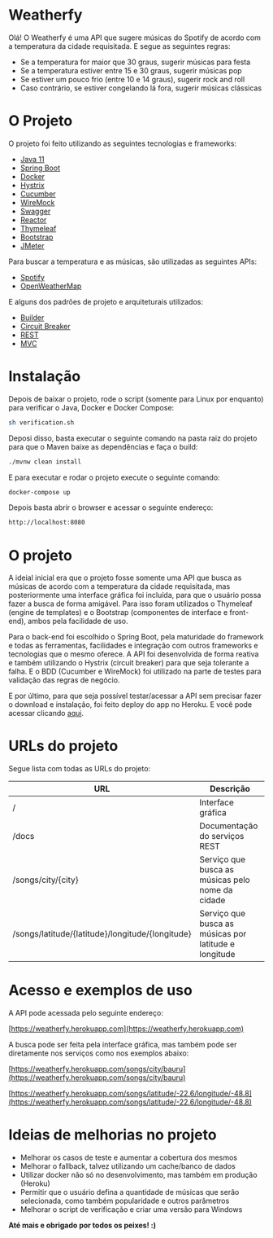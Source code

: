 # Weatherfy

Olá! O Weatherfy é uma API que sugere músicas do Spotify de acordo com a temperatura da cidade requisitada. E segue as seguintes regras:

- Se a temperatura for maior que 30 graus, sugerir músicas para festa
- Se a temperatura estiver entre 15 e 30 graus, sugerir músicas pop
- Se estiver um pouco frio (entre 10 e 14 graus), sugerir rock and roll
- Caso contrário, se estiver congelando lá fora, sugerir músicas clássicas

# O Projeto

O projeto foi feito utilizando as seguintes tecnologias e frameworks:

- [Java 11](http://www.java.com)
- [Spring Boot](https://spring.io/projects/spring-boot)
- [Docker](http://docker.com)
- [Hystrix](https://github.com/Netflix/Hystrix)
- [Cucumber](https://cucumber.io)
- [WireMock](http://wiremock.org)
- [Swagger](https://swagger.io)
- [Reactor](https://projectreactor.io)
- [Thymeleaf](https://www.thymeleaf.org)
- [Bootstrap](https://getbootstrap.com)
- [JMeter](https://jmeter.apache.org)

Para buscar a temperatura e as músicas, são utilizadas as seguintes APIs:

- [Spotify](https://developer.spotify.com)
- [OpenWeatherMap](https://openweathermap.org)

E alguns dos padrões de projeto e arquiteturais utilizados:

- [Builder](https://pt.wikipedia.org/wiki/Builder)
- [Circuit Breaker](https://pt.wikipedia.org/wiki/Circuit_breaker)
- [REST](https://pt.wikipedia.org/wiki/REST)
- [MVC](https://pt.wikipedia.org/wiki/MVC)

# Instalação

Depois de baixar o projeto, rode o script (somente para Linux por enquanto) para verificar o Java, Docker e Docker Compose:


```sh
sh verification.sh
```

Deposi disso, basta executar o seguinte comando na pasta raiz do projeto para que o Maven baixe as dependências e faça o build:

```sh
./mvnw clean install
```

E para executar e rodar o projeto execute o seguinte comando:

```sh
docker-compose up
```

Depois basta abrir o browser e acessar o seguinte endereço:

```sh
http://localhost:8080
```

# O projeto

A ideial inicial era que o projeto fosse somente uma API que busca as músicas de acordo com a temperatura da cidade requisitada, mas posteriormente uma interface gráfica foi incluída, para que o usuário possa fazer a busca de forma amigável. Para isso foram utilizados o Thymeleaf (engine de templates) e o Bootstrap (componentes de interface e front-end), ambos pela facilidade de uso.

Para o back-end foi escolhido o Spring Boot, pela maturidade do framework e todas as ferramentas, facilidades e integração com outros frameworks e tecnologias que o mesmo oferece. A API foi desenvolvida de forma reativa e também utilizando o Hystrix (circuit breaker) para que seja tolerante a falha. E o BDD (Cucumber e WireMock) foi utilizado na parte de testes para validação das regras de negócio.

E por último, para que seja possível testar/acessar a API sem precisar fazer o download e instalação, foi feito deploy do app no Heroku. E você pode acessar clicando [aqui](https://weatherfy.herokuapp.com/).

# URLs do projeto

Segue lista com todas as URLs do projeto:

| URL | Descrição |
| --- | --------- |
| / | Interface gráfica |
| /docs | Documentação do serviços REST |
| /songs/city/{city} | Serviço que busca as músicas pelo nome da cidade |
| /songs/latitude/{latitude}/longitude/{longitude} | Serviço que busca as músicas por latitude e longitude |

# Acesso e exemplos de uso

A API pode acessada pelo seguinte endereço: 

[https://weatherfy.herokuapp.com](https://weatherfy.herokuapp.com)

A busca pode ser feita pela interface gráfica, mas também pode ser diretamente nos serviços como nos exemplos abaixo:

[https://weatherfy.herokuapp.com/songs/city/bauru](https://weatherfy.herokuapp.com/songs/city/bauru)

[https://weatherfy.herokuapp.com/songs/latitude/-22.6/longitude/-48.8](https://weatherfy.herokuapp.com/songs/latitude/-22.6/longitude/-48.8)

# Ideias de melhorias no projeto

- Melhorar os casos de teste e aumentar a cobertura dos mesmos
- Melhorar o fallback, talvez utilizando um cache/banco de dados
- Utilizar docker não só no desenvolvimento, mas também em produção (Heroku)
- Permitir que o usuário defina a quantidade de músicas que serão selecionada, como também popularidade e outros parâmetros
- Melhorar o script de verificação e criar uma versão para Windows

**Até mais e obrigado por todos os peixes! :)**
